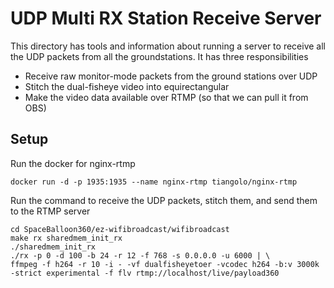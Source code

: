 # UDP Multi RX Station Receive Server

This directory has tools and information about running a server to receive all the UDP packets from all the groundstations. It has three responsibilities

* Receive raw monitor-mode packets from the ground stations over UDP
* Stitch the dual-fisheye video into equirectangular
* Make the video data available over RTMP (so that we can pull it from OBS)

## Setup

Run the docker for nginx-rtmp

    docker run -d -p 1935:1935 --name nginx-rtmp tiangolo/nginx-rtmp

Run the command to receive the UDP packets, stitch them, and send them to the RTMP server

	cd SpaceBalloon360/ez-wifibroadcast/wifibroadcast
	make rx sharedmem_init_rx
	./sharedmem_init_rx
	./rx -p 0 -d 100 -b 24 -r 12 -f 768 -s 0.0.0.0 -u 6000 | \
	ffmpeg -f h264 -r 10 -i - -vf dualfisheyetoer -vcodec h264 -b:v 3000k -strict experimental -f flv rtmp://localhost/live/payload360
